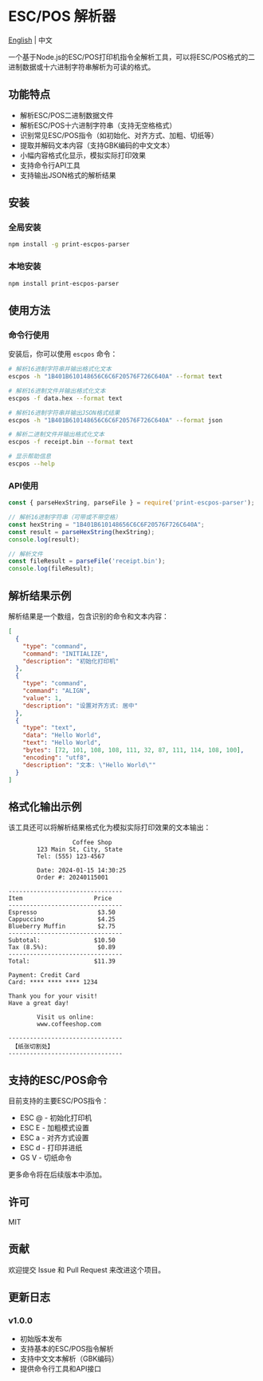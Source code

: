 # ESC/POS 解析器

[English](README_EN.md) | 中文

一个基于Node.js的ESC/POS打印机指令全解析工具，可以将ESC/POS格式的二进制数据或十六进制字符串解析为可读的格式。

## 功能特点

- 解析ESC/POS二进制数据文件
- 解析ESC/POS十六进制字符串（支持无空格格式）
- 识别常见ESC/POS指令（如初始化、对齐方式、加粗、切纸等）
- 提取并解码文本内容（支持GBK编码的中文文本）
- 小幅内容格式化显示，模拟实际打印效果
- 支持命令行API工具
- 支持输出JSON格式的解析结果

## 安装

### 全局安装

```bash
npm install -g print-escpos-parser
```

### 本地安装

```bash
npm install print-escpos-parser
```

## 使用方法

### 命令行使用

安装后，你可以使用 `escpos` 命令：

```bash
# 解析16进制字符串并输出格式化文本
escpos -h "1B401B610148656C6C6F20576F726C640A" --format text

# 解析16进制文件并输出格式化文本
escpos -f data.hex --format text

# 解析16进制字符串并输出JSON格式结果
escpos -h "1B401B610148656C6C6F20576F726C640A" --format json

# 解析二进制文件并输出格式化文本
escpos -f receipt.bin --format text

# 显示帮助信息
escpos --help
```

### API使用

```javascript
const { parseHexString, parseFile } = require('print-escpos-parser');

// 解析16进制字符串（可带或不带空格）
const hexString = "1B401B610148656C6C6F20576F726C640A";
const result = parseHexString(hexString);
console.log(result);

// 解析文件
const fileResult = parseFile('receipt.bin');
console.log(fileResult);
```

## 解析结果示例

解析结果是一个数组，包含识别的命令和文本内容：

```json
[
  {
    "type": "command",
    "command": "INITIALIZE",
    "description": "初始化打印机"
  },
  {
    "type": "command", 
    "command": "ALIGN",
    "value": 1,
    "description": "设置对齐方式: 居中"
  },
  {
    "type": "text",
    "data": "Hello World",
    "text": "Hello World",
    "bytes": [72, 101, 108, 108, 111, 32, 87, 111, 114, 108, 100],
    "encoding": "utf8",
    "description": "文本: \"Hello World\""
  }
]
```

## 格式化输出示例

该工具还可以将解析结果格式化为模拟实际打印效果的文本输出：

```
                  Coffee Shop
        123 Main St, City, State
        Tel: (555) 123-4567

        Date: 2024-01-15 14:30:25
        Order #: 20240115001

--------------------------------
Item                    Price
--------------------------------
Espresso                 $3.50
Cappuccino               $4.25
Blueberry Muffin         $2.75
--------------------------------
Subtotal:               $10.50
Tax (8.5%):              $0.89
--------------------------------
Total:                  $11.39

Payment: Credit Card
Card: **** **** **** 1234

Thank you for your visit!
Have a great day!

        Visit us online:
        www.coffeeshop.com

--------------------------------
 【纸张切割处】 
--------------------------------
```

## 支持的ESC/POS命令

目前支持的主要ESC/POS指令：

- ESC @ - 初始化打印机
- ESC E - 加粗模式设置
- ESC a - 对齐方式设置
- ESC d - 打印并进纸
- GS V - 切纸命令

更多命令将在后续版本中添加。

## 许可

MIT

## 贡献

欢迎提交 Issue 和 Pull Request 来改进这个项目。

## 更新日志

### v1.0.0
- 初始版本发布
- 支持基本的ESC/POS指令解析
- 支持中文文本解析（GBK编码）
- 提供命令行工具和API接口 